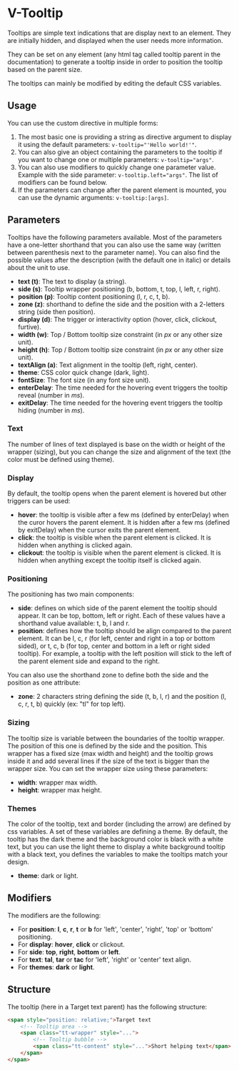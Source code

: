 # V-Tooltip

Tooltips are simple text indications that are display next to an element. They are initially hidden, and displayed when the user needs more information. 

They can be set on any element (any html tag called tooltip parent in the documentation) to generate a tooltip <span> inside in order to position the tooltip based on the parent size.

The tooltips can mainly be modified by editing the default CSS variables.

## Usage

You can use the custom directive in multiple forms:

1. The most basic one is providing a string as directive argument to display it using the default parameters: `v-tooltip="'Hello world!'"`.
2. You can also give an object containing the parameters to the tooltip if you want to change one or multiple parameters: `v-tooltip="args"`.
3. You can also use modifiers to quickly change one parameter value. Example with the side parameter: `v-tooltip.left="args"`. The list of modifiers can be found below.
4. If the parameters can change after the parent element is mounted, you can use the dynamic arguments: `v-tooltip:[args]`.

## Parameters

Tooltips have the following parameters available. Most of the parameters have a one-letter shorthand that you can also use the same way (written between parenthesis next to the parameter name). You can also find the possible values after the description (with the default one in italic) or details about the unit to use.

- **text (t)**: The text to display (a string).
- **side (s)**: Tooltip wrapper positioning (b, bottom, t, top, l, left, r, right).
- **position (p)**: Tooltip content positioning (l, r, c, t, b).
- **zone (z)**: shorthand to define the side and the position with a 2-letters string (side then position).
- **display (d)**: The trigger or interactivity option (hover, click, clickout, furtive).
- **width (w)**: Top / Bottom tooltip size constraint (in *px* or any other size unit).
- **height (h)**: Top / Bottom tooltip size constraint (in *px* or any other size unit).
- **textAlign (a)**: Text alignment in the tooltip (left, right, center).
- **theme**: CSS color quick change (dark, light).
- **fontSize**: The font size (in any font size unit).
- **enterDelay**: The time needed for the hovering event triggers the tooltip reveal (number in *ms*).
- **exitDelay**: The time needed for the hovering event triggers the tooltip hiding (number in *ms*).

### Text

The number of lines of text displayed is base on the width or height of the wrapper (sizing), but you can change the size and alignment of the text (the color must be defined using theme).

### Display

By default, the tooltip opens when the parent element is hovered but other triggers can be used:

- **hover**: the tooltip is visible after a few ms (defined by enterDelay)  when the curor hovers the parent element. It is hidden after a few ms (defined by exitDelay) when the cursor exits the parent element.
- **click**: the tooltip is visible when the parent element is clicked. It is hidden when anything is clicked again.
- **clickout**: the tooltip is visible when the parent element is clicked. It is hidden when anything except the tooltip itself is clicked again.

### Positioning

The positioning has two main components:

- **side**: defines on which side of the parent element the tooltip should appear. It can be top, bottom, left or right. Each of these values have a shorthand value available: t, b, l and r.
- **position**: defines how the tooltip should be align compared to the parent element. It can be l, c, r (for left, center and right in a top or bottom sided), or t, c, b (for top, center and bottom in a left or right sided tooltip). For example, a tooltip with the left position will stick to the left of the parent element side and expand to the right.

You can also use the shorthand zone to define both the side and the position as one attribute:

- **zone**: 2 characters string defining the side (t, b, l, r) and the position (l, c, r, t, b) quickly (ex: "tl" for top left).

### Sizing

The tooltip size is variable between the boundaries of the tooltip wrapper. The position of this one is defined by the side and the position. This wrapper has a fixed size (max width and height) and the tooltip grows inside it and add several lines if the size of the text is bigger than the wrapper size. You can set the wrapper size using these parameters:

- **width**: wrapper max width.
- **height**: wrapper max height.

### Themes

The color of the tooltip, text and border (including the arrow) are defined by css variables. A set of these variables are defining a theme. By default, the tooltip has the dark theme and the background color is black with a white text, but you can use the light theme to display a white background tooltip with a black text, you defines the variables to make the tooltips match your design.

- **theme**: dark or light.

## Modifiers

The modifiers are the following:

- For **position**: **l**, **c**, **r**, **t** or **b** for 'left', 'center', 'right', 'top' or 'bottom' positioning.
- For **display**: **hover**, **click** or clickout.
- For **side**: **top**, **right**, **bottom** or **left**.
- For **text**: **tal**, **tar** or **tac** for 'left', 'right' or 'center' text align.
- For **themes**: **dark** or **light**.

## Structure

The tooltip (here in a <span>Target text</span> parent) has the following structure:

```html
<span style="position: relative;">Target text
	<!-- Tooltip area -->
	<span class="tt-wrapper" style="...">
		<!-- Tooltip bubble -->
		<span class="tt-content" style="...">Short helping text</span>
	</span>
</span>
```
